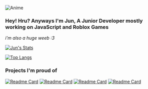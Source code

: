 ![Anime](https://i.imgur.com/fhMhZwy.gif)
### Hey! Hru? Anyways I'm Jun, A Junior Developer mostly working on JavaScript and Roblox Games
*i'm also a huge weeb :3*

[![Jun's Stats](https://github-readme-stats.vercel.app/api?username=jun-ro&theme=dark&show_icons=true)](https://github.com/anuraghazra/github-readme-stats)

[![Top Langs](https://github-readme-stats.vercel.app/api/top-langs/?username=jun-ro&theme=dark&show_icons=true)](https://github.com/anuraghazra/github-readme-stats)

### Projects I'm proud of
[![Readme Card](https://github-readme-stats.vercel.app/api/pin/?username=jun-ro&repo=Rasputin&theme=dark&show_icons=true)](https://github.com/jun-ro/Rasputin)
[![Readme Card](https://github-readme-stats.vercel.app/api/pin/?username=jun-ro&repo=Yukki-Client&theme=dark&show_icons=true)](https://github.com/jun-ro/Yukki-Client)
[![Readme Card](https://github-readme-stats.vercel.app/api/pin/?username=jun-ro&repo=Geos&theme=dark&show_icons=true)](https://github.com/jun-ro/Geos)
[![Readme Card](https://github-readme-stats.vercel.app/api/pin/?username=jun-ro&repo=RoStart&theme=dark&show_icons=true)](https://github.com/jun-ro/RoStart)
